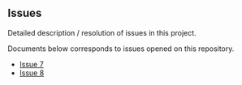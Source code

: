 ## Issues
Detailed description / resolution of issues in this project.

Documents below corresponds to issues opened on this repository.

*	 [Issue 7](Issue07.md)
*	 [Issue 8](Issue08.md)
